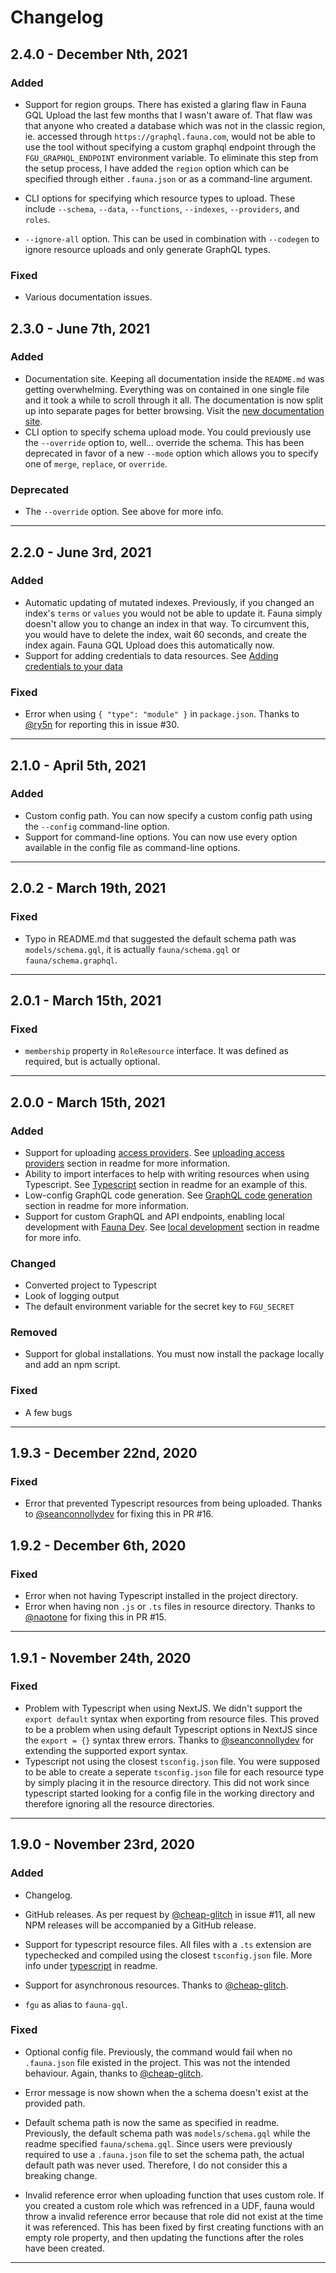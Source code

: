 # Changelog

## 2.4.0 - December Nth, 2021

### Added

- Support for region groups. There has existed a glaring flaw in Fauna GQL Upload the last few months that I wasn't aware of. That flaw was that anyone who created a database which was not in the classic region, ie. accessed through `https://graphql.fauna.com`, would not be able to use the tool without specifying a custom graphql endpoint through the `FGU_GRAPHQL_ENDPOINT` environment variable. To eliminate this step from the setup process, I have added the `region` option which can be specified through either `.fauna.json` or as a command-line argument.

- CLI options for specifying which resource types to upload. These include `--schema`, `--data`, `--functions`, `--indexes`, `--providers`, and `roles`.

- `--ignore-all` option. This can be used in combination with `--codegen` to ignore resource uploads and only generate GraphQL types.

### Fixed

- Various documentation issues.

## 2.3.0 - June 7th, 2021
### Added
- Documentation site. Keeping all documentation inside the `README.md` was getting overwhelming. Everything was on contained in one single file and it took a while to scroll through it all. The documentation is now split up into separate pages for better browsing. Visit the [new documentation site](https://fgu-docs.com).
- CLI option to specify schema upload mode. You could previously use the `--override` option to, well... override the schema. This has been deprecated in favor of a new `--mode` option which allows you to specify one of `merge`, `replace`, or `override`. 

### Deprecated
- The `--override` option. See above for more info.

---

## 2.2.0 - June 3rd, 2021
### Added
- Automatic updating of mutated indexes. Previously, if you changed an index's `terms` or `values` you would not be able to update it. Fauna simply doesn't allow you to change an index in that way. To circumvent this, you would have to delete the index, wait 60 seconds, and create the index again. Fauna GQL Upload does this automatically now.
- Support for adding credentials to data resources. See [Adding credentials to your data](https://github.com/Plazide/fauna-gql-upload#adding-credentials-to-your-data)

### Fixed
- Error when using `{ "type": "module" }` in `package.json`. Thanks to [@ry5n](https://github.com/ry5n) for reporting this in issue #30.

---

## 2.1.0 - April 5th, 2021
### Added
- Custom config path. You can now specify a custom config path using the `--config` command-line option.
- Support for command-line options. You can now use every option available in the config file as command-line options.

---

## 2.0.2 - March 19th, 2021
### Fixed
- Typo in README.md that suggested the default schema path was `models/schema.gql`, it is actually `fauna/schema.gql` or `fauna/schema.graphql`.

---

## 2.0.1 - March 15th, 2021

### Fixed
- `membership` property in `RoleResource` interface. It was defined as required, but is actually optional.

---

## 2.0.0 - March 15th, 2021

### Added
- Support for uploading [access providers](https://docs.fauna.com/fauna/current/security/external/access_provider). See [uploading access providers](https://github.com/Plazide/fauna-gql-upload#uploading-access-providers) section in readme for more information.
- Ability to import interfaces to help with writing resources when using Typescript. See [Typescript](https://github.com/Plazide/fauna-gql-upload#typescript) section in readme for an example of this.
- Low-config GraphQL code generation. See [GraphQL code generation](https://github.com/Plazide/fauna-gql-upload#graphql-code-generation) section in readme for more information.
- Support for custom GraphQL and API endpoints, enabling local development with [Fauna Dev](https://docs.fauna.com/fauna/current/integrations/dev). See [local development](https://github.com/Plazide/fauna-gql-upload#local-development) section in readme for more info.

### Changed
- Converted project to Typescript
- Look of logging output
- The default environment variable for the secret key to `FGU_SECRET`

### Removed
- Support for global installations. You must now install the package locally and add an npm script.

### Fixed
- A few bugs

---

## 1.9.3 - December 22nd, 2020

### Fixed
- Error that prevented Typescript resources from being uploaded. Thanks to [@seanconnollydev](https://github.com/seanconnollydev) for fixing this in PR #16.

## 1.9.2 - December 6th, 2020

### Fixed
- Error when not having Typescript installed in the project directory.
- Error when having non `.js` or `.ts` files in resource directory. Thanks to [@naotone](https://github.com/naotone) for fixing this in PR #15.

---

## 1.9.1 - November 24th, 2020

### Fixed
- Problem with Typescript when using NextJS. We didn't support the `export default` syntax when exporting from resource files. This proved to be a problem when using default Typescript options in NextJS since the `export = {}` syntax threw errors. Thanks to [@seanconnollydev](https://github.com/seanconnollydev) for extending the supported export syntax.
- Typescript not using the closest `tsconfig.json` file. You were supposed to be able to create a seperate `tsconfig.json` file for each resource type by simply placing it in the resource directory. This did not work since typescript started looking for a config file in the working directory and therefore ignoring all the resource directories.

---

## 1.9.0 - November 23rd, 2020

### Added
- Changelog.

- GitHub releases. As per request by [@cheap-glitch](https://github.com/cheap-glitch) in issue #11, all new NPM releases will be accompanied by a GitHub release.

- Support for typescript resource files. All files with a `.ts` extension are typechecked and compiled using the closest `tsconfig.json` file. More info under [typescript](https://github.com/Plazide/fauna-gql-upload#typescript) in readme.

- Support for asynchronous resources. Thanks to [@cheap-glitch](https://github.com/cheap-glitch).

- `fgu` as alias to `fauna-gql`.

### Fixed
- Optional config file. Previously, the command would fail when no `.fauna.json` file existed in the project. This was not the intended behaviour. Again, thanks to [@cheap-glitch](https://github.com/cheap-glitch).

- Error message is now shown when the a schema doesn't exist at the provided path.

- Default schema path is now the same as specified in readme. Previously, the default schema path was `models/schema.gql` while the readme specified `fauna/schema.gql`. Since users were previously required to use a `.fauna.json` file to set the schema path, the actual default path was never used. Therefore, I do not consider this a breaking change.

- Invalid reference error when uploading function that uses custom role. If you created a custom role which was refrenced in a UDF, fauna would throw a invalid reference error because that role did not exist at the time it was referenced. This has been fixed by first creating functions with an empty role property, and then updating the functions after the roles have been created.

---